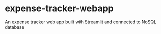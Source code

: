 # expense-tracker-webapp
An expense tracker web app built with Streamlit and connected to NoSQL database
